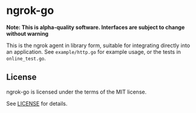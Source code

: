 # ngrok-go

**Note: This is alpha-quality software. Interfaces are subject to change
without warning**

This is the ngrok agent in library form, suitable for integrating directly into
an application. See `example/http.go` for example usage, or the tests in
`online_test.go`.

## License

ngrok-go is licensed under the terms of the MIT license.

See [LICENSE](./LICENSE) for details.
